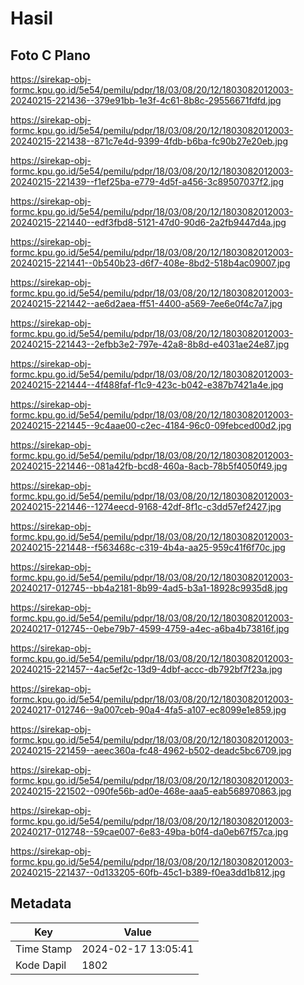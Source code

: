 # Hasil

## Foto C Plano

https://sirekap-obj-formc.kpu.go.id/5e54/pemilu/pdpr/18/03/08/20/12/1803082012003-20240215-221436--379e91bb-1e3f-4c61-8b8c-29556671fdfd.jpg

https://sirekap-obj-formc.kpu.go.id/5e54/pemilu/pdpr/18/03/08/20/12/1803082012003-20240215-221438--871c7e4d-9399-4fdb-b6ba-fc90b27e20eb.jpg

https://sirekap-obj-formc.kpu.go.id/5e54/pemilu/pdpr/18/03/08/20/12/1803082012003-20240215-221439--f1ef25ba-e779-4d5f-a456-3c89507037f2.jpg

https://sirekap-obj-formc.kpu.go.id/5e54/pemilu/pdpr/18/03/08/20/12/1803082012003-20240215-221440--edf3fbd8-5121-47d0-90d6-2a2fb9447d4a.jpg

https://sirekap-obj-formc.kpu.go.id/5e54/pemilu/pdpr/18/03/08/20/12/1803082012003-20240215-221441--0b540b23-d6f7-408e-8bd2-518b4ac09007.jpg

https://sirekap-obj-formc.kpu.go.id/5e54/pemilu/pdpr/18/03/08/20/12/1803082012003-20240215-221442--ae6d2aea-ff51-4400-a569-7ee6e0f4c7a7.jpg

https://sirekap-obj-formc.kpu.go.id/5e54/pemilu/pdpr/18/03/08/20/12/1803082012003-20240215-221443--2efbb3e2-797e-42a8-8b8d-e4031ae24e87.jpg

https://sirekap-obj-formc.kpu.go.id/5e54/pemilu/pdpr/18/03/08/20/12/1803082012003-20240215-221444--4f488faf-f1c9-423c-b042-e387b7421a4e.jpg

https://sirekap-obj-formc.kpu.go.id/5e54/pemilu/pdpr/18/03/08/20/12/1803082012003-20240215-221445--9c4aae00-c2ec-4184-96c0-09febced00d2.jpg

https://sirekap-obj-formc.kpu.go.id/5e54/pemilu/pdpr/18/03/08/20/12/1803082012003-20240215-221446--081a42fb-bcd8-460a-8acb-78b5f4050f49.jpg

https://sirekap-obj-formc.kpu.go.id/5e54/pemilu/pdpr/18/03/08/20/12/1803082012003-20240215-221446--1274eecd-9168-42df-8f1c-c3dd57ef2427.jpg

https://sirekap-obj-formc.kpu.go.id/5e54/pemilu/pdpr/18/03/08/20/12/1803082012003-20240215-221448--f563468c-c319-4b4a-aa25-959c41f6f70c.jpg

https://sirekap-obj-formc.kpu.go.id/5e54/pemilu/pdpr/18/03/08/20/12/1803082012003-20240217-012745--bb4a2181-8b99-4ad5-b3a1-18928c9935d8.jpg

https://sirekap-obj-formc.kpu.go.id/5e54/pemilu/pdpr/18/03/08/20/12/1803082012003-20240217-012745--0ebe79b7-4599-4759-a4ec-a6ba4b73816f.jpg

https://sirekap-obj-formc.kpu.go.id/5e54/pemilu/pdpr/18/03/08/20/12/1803082012003-20240215-221457--4ac5ef2c-13d9-4dbf-accc-db792bf7f23a.jpg

https://sirekap-obj-formc.kpu.go.id/5e54/pemilu/pdpr/18/03/08/20/12/1803082012003-20240217-012746--9a007ceb-90a4-4fa5-a107-ec8099e1e859.jpg

https://sirekap-obj-formc.kpu.go.id/5e54/pemilu/pdpr/18/03/08/20/12/1803082012003-20240215-221459--aeec360a-fc48-4962-b502-deadc5bc6709.jpg

https://sirekap-obj-formc.kpu.go.id/5e54/pemilu/pdpr/18/03/08/20/12/1803082012003-20240215-221502--090fe56b-ad0e-468e-aaa5-eab568970863.jpg

https://sirekap-obj-formc.kpu.go.id/5e54/pemilu/pdpr/18/03/08/20/12/1803082012003-20240217-012748--59cae007-6e83-49ba-b0f4-da0eb67f57ca.jpg

https://sirekap-obj-formc.kpu.go.id/5e54/pemilu/pdpr/18/03/08/20/12/1803082012003-20240215-221437--0d133205-60fb-45c1-b389-f0ea3dd1b812.jpg


## Metadata

| Key        | Value               |
| ---------- | ------------------- |
| Time Stamp | 2024-02-17 13:05:41 |
| Kode Dapil | 1802                |



